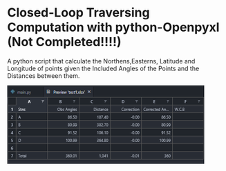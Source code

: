 # Closed-Loop Traversing Computation with python-Openpyxl (Not Completed!!!!)

A python script that calculate the Northens,Easterns, Latitude and Longitude of points given the Included Angles of the Points and the Distances between them.

![A preview of the worksheet](./traverse.png)